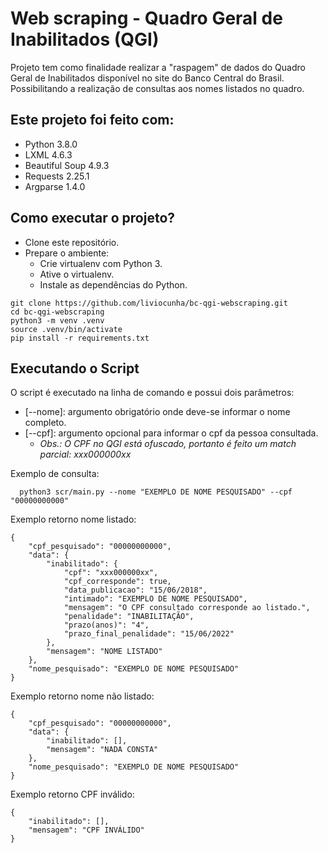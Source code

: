 # Web scraping - Quadro Geral de Inabilitados (QGI)
Projeto tem como finalidade realizar a "raspagem" de dados do Quadro Geral de Inabilitados disponível no site do Banco Central do Brasil.
Possibilitando a realização de consultas aos nomes listados no quadro.

## Este projeto foi feito com:
* Python 3.8.0
* LXML 4.6.3
* Beautiful Soup 4.9.3
* Requests 2.25.1
* Argparse 1.4.0
## Como executar o projeto?
* Clone este repositório.
* Prepare o ambiente:
  * Crie virtualenv com Python 3.
  * Ative o virtualenv.
  * Instale as dependências do Python.

```
git clone https://github.com/liviocunha/bc-qgi-webscraping.git
cd bc-qgi-webscraping
python3 -m venv .venv
source .venv/bin/activate
pip install -r requirements.txt
```
## Executando o Script
O script é executado na linha de comando e possui dois parâmetros:
- [--nome]: argumento obrigatório onde deve-se informar o nome completo.
- [--cpf]: argumento opcional para informar o cpf da pessoa consultada.
    - *Obs.: O CPF no QGI está ofuscado, portanto é feito um match parcial: xxx000000xx*

Exemplo de consulta:      
        
      python3 scr/main.py --nome "EXEMPLO DE NOME PESQUISADO" --cpf "00000000000"

Exemplo retorno nome listado:
```
{
    "cpf_pesquisado": "00000000000",
    "data": {
        "inabilitado": {
            "cpf": "xxx000000xx",
            "cpf_corresponde": true,
            "data_publicacao": "15/06/2018",
            "intimado": "EXEMPLO DE NOME PESQUISADO",
            "mensagem": "O CPF consultado corresponde ao listado.",
            "penalidade": "INABILITAÇÃO",
            "prazo(anos)": "4",
            "prazo_final_penalidade": "15/06/2022"
        },
        "mensagem": "NOME LISTADO"
    },
    "nome_pesquisado": "EXEMPLO DE NOME PESQUISADO"
}
```
Exemplo retorno nome não listado:
```
{
    "cpf_pesquisado": "00000000000",
    "data": {
        "inabilitado": [],
        "mensagem": "NADA CONSTA"
    },
    "nome_pesquisado": "EXEMPLO DE NOME PESQUISADO"
}
```
Exemplo retorno CPF inválido:
```
{
    "inabilitado": [],
    "mensagem": "CPF INVÁLIDO"
}
```